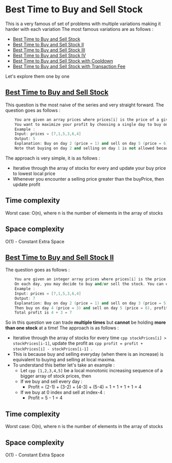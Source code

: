 # Best Time to Buy and Sell Stock
This is a very famous of set of problems with multiple variations making it harder with each variation
The most famous variations are as follows :
- [Best Time to Buy and Sell Stock](https://leetcode.com/problems/best-time-to-buy-and-sell-stock/)
- [Best Time to Buy and Sell Stock II](https://leetcode.com/problems/best-time-to-buy-and-sell-stock-ii/)
- [Best Time to Buy and Sell Stock III](https://leetcode.com/problems/best-time-to-buy-and-sell-stock-iii/)
- [Best Time to Buy and Sell Stock IV](https://leetcode.com/problems/best-time-to-buy-and-sell-stock-iv/)
- [Best Time to Buy and Sell Stock with Cooldown](https://leetcode.com/problems/best-time-to-buy-and-sell-stock-with-cooldown/)
- [Best Time to Buy and Sell Stock with Transaction Fee](https://leetcode.com/problems/best-time-to-buy-and-sell-stock-with-transaction-fee/)

Let's explore them one by one

## [Best Time to Buy and Sell Stock](https://leetcode.com/problems/best-time-to-buy-and-sell-stock/)
This question is the most naive of the series and very straight forward.
The question goes as follows :
```cpp
    You are given an array prices where prices[i] is the price of a given stock on the ith day.
    You want to maximize your profit by choosing a single day to buy one stock and choosing a different day in the future to sell that stock.
    Example :
    Input: prices = [7,1,5,3,6,4]
    Output: 5
    Explanation: Buy on day 2 (price = 1) and sell on day 5 (price = 6), profit = 6-1 = 5.
    Note that buying on day 2 and selling on day 1 is not allowed because you must buy before you sell.
```
The approach is very simple, it is as follows : 
- Iterative through the array of stocks for every and update your buy price to lowest local price
- Whenever you encounter a selling price greater than the buyPrice, then update profit

Time complexity
---------------
Worst case: O(n), where n is the number of elements in the array of stocks

Space complexity
----------------
O(1) - Constant Extra Space

## [Best Time to Buy and Sell Stock II ](https://leetcode.com/problems/best-time-to-buy-and-sell-stock-ii/)
The question goes as follows :
```cpp
    You are given an integer array prices where prices[i] is the price of a given stock on the ith day.
    On each day, you may decide to buy and/or sell the stock. You can only hold at most one share of the stock at any time. However, you can buy it then immediately sell it on the same day.
    Example :
    Input: prices = [7,1,5,3,6,4]
    Output: 7
    Explanation: Buy on day 2 (price = 1) and sell on day 3 (price = 5), profit = 5-1 = 4.
    Then buy on day 4 (price = 3) and sell on day 5 (price = 6), profit = 6-3 = 3.
    Total profit is 4 + 3 = 7
```
So in this question we can trade **multiple times** but **cannot** be holding **more than one stock** at a time!
The approach is as follows : 
- Iterative through the array of stocks for every time ```cpp stockPrices[i] > stockPrices[i-1]```, update the profit as ```cpp profit = profit + stockPrices[i] - stockPrices[i-1] ```.
- This is because buy and selling everyday (when there is an increase) is equivalent to buying and selling at local maxima.
- To understand this better let's take an example : 
    - Let ```cpp [1,2,3,4,5]``` be a local monotonic increasing sequence of a bigger array of stock prices, then
    - If we buy and sell every day : 
        - Profit = (2-1) + (3-2) + (4-3) + (5-4) = 1 + 1 + 1 + 1 = 4
    - If we buy at 0 index and sell at index-4 :
        - Profit = 5 - 1 = 4

Time complexity
---------------
Worst case: O(n), where n is the number of elements in the array of stocks

Space complexity
----------------
O(1) - Constant Extra Space

